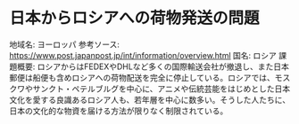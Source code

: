 # 日本からロシアへの荷物発送の問題

地域名: ヨーロッパ
参考ソース: https://www.post.japanpost.jp/int/information/overview.html
国名: ロシア
課題概要: ロシアからはFEDEXやDHLなど多くの国際輸送会社が撤退し、また日本郵便は船便も含めロシアへの荷物配送を完全に停止している。ロシアでは、モスクワやサンクト・ペテルブルグを中心に、アニメや伝統芸能をはじめとした日本文化を愛する良識あるロシア人も、若年層を中心に数多い。そうした人たちに、日本の文化的な物資を届ける方法が限りなく制限されている。